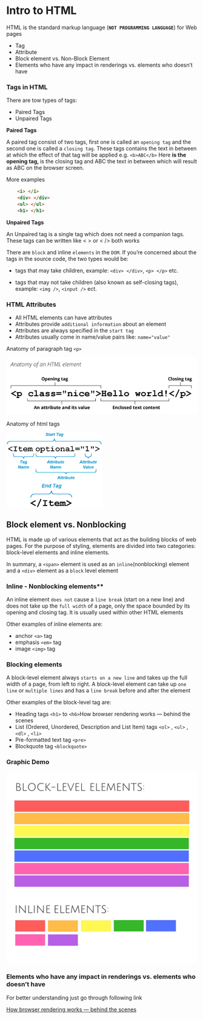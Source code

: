 # Intro to HTML

HTML is the standard markup language (**`NOT PROGRAMMING LANGUAGE`**) for Web pages

- Tag
- Attribute
- Block element vs. Non-Block Element
- Elements who have any impact in renderings vs. elements who doesn’t have

### Tags in HTML

There are tow types of tags:

- Paired Tags
- Unpaired Tags

**Paired Tags**

A paired tag consist of two tags, first one is called an `opening tag` and the second one is called a `closing tag`. These tags contains the text in between at which the effect of that tag will be applied e.g. `<b>ABC</b>`
Here <b> is the opening tag, </b> is the closing tag and ABC the text in between which will result as ABC on the browser screen.

More examples

```HTML
    <i> </i>
    <div> </div>
    <ul> </ul>
    <h1> </h1>
```

**Unpaired Tags**

An Unpaired tag is a single tag which does not need a companion tags. These tags can be written like < > or < /> both works

There are `block` and inline `elements` in the `DOM`. If you’re concerned about the tags in the source code, the two types would be:

- tags that may take children, example: `<div> </div>`, `<p> </p>` etc.

- tags that may not take children (also known as self-closing tags), example: `<img />`, `<input />` ect.

### HTML Attributes

- All HTML elements can have attributes
- Attributes provide `additional information` about an element
- Attributes are always specified in the `start tag`
- Attributes usually come in name/value pairs like: `name="value"`

Anatomy of paragraph tag `<p>`

![anatomy](./anatomy-of-an-html-element.png)

Anatomy of html tags

![anatomy](./attribute.png)

## Block element vs. Nonblocking

HTML is made up of various elements that act as the building blocks of web pages. For the purpose of styling, elements are divided into two categories: block-level elements and inline elements.

In summary, a `<span>` element is used as an `inline`(nonblocking) element and a `<div>` element as a `block` level element

### Inline - Nonblocking elements**

An inline element `does not` cause a `line break` (start on a new line) and does not take up the `full width` of a page, only the space bounded by its opening and closing tag. It is usually used within other HTML elements

Other examples of inline elements are:

- anchor `<a>` tag
- emphasis `<em>` tag
- image `<img>` tag

### Blocking elements

A block-level element always `starts on a new line` and takes up the full width of a page, from left to right. A block-level element can take up `one line` or `multiple lines` and has a `line break` before and after the element

Other examples of the block-level tag are:

- Heading tags `<h1>` to `<h6>`How browser rendering works — behind the scenes
- List (Ordered, Unordered, Description and List Item) tags `<ol>` , `<ul>` ,`<dl>` , `<li>`
- Pre-formatted text tag `<pre>`
- Blockquote tag `<blockquote>`

### Graphic Demo

![visual-demo](./block-elems.jpeg)

### Elements who have any impact in renderings vs. elements who doesn’t have

For better understanding just go through following link

[How browser rendering works — behind the scenes](https://blog.logrocket.com/how-browser-rendering-works-behind-the-scenes-6782b0e8fb10/)
